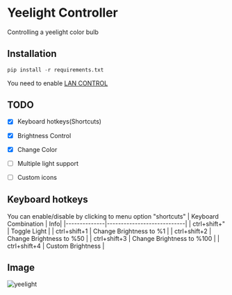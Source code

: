 # Yeelight Controller
Controlling a yeelight color bulb

## Installation
```python
pip install -r requirements.txt
```
You need to enable [LAN CONTROL](https://www.yeelight.com/faqs/lan_control)

## TODO
- [x] Keyboard hotkeys(Shortcuts)
- [x] Brightness Control
- [x] Change Color
- [ ] Multiple light support
- [ ] Custom icons


## Keyboard hotkeys
You can enable/disable by clicking to menu option "shortcuts"
| Keyboard Combination | Info|
|--------------|----------------------------|
| ctrl+shift+" | Toggle Light               | 
| ctrl+shift+1 | Change Brightness to %1    | 
| ctrl+shift+2 | Change Brightness to %50   | 
| ctrl+shift+3 | Change Brightness to %100  | 
| ctrl+shift+4 | Custom Brightness          | 
## Image
![yeelight](https://4n4nve4n4n.s-ul.eu/7gmtHY8k.png)